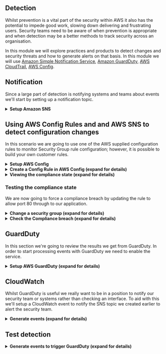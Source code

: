 ## Detection

Whilst prevention is a vital part of the security within AWS it also has the potential to impede good work, slowing down delivering and frustrating users. Security teams need to be aware of when prevention is appropriate and when detection may be a better methods to track security across an organisation.

In this module we will explore practices and products to detect changes and security threats and how to generate alerts on that basis. In this module we will use [Amazon Simple Notification Service](https://aws.amazon.com/sns/), [Amazon GuardDuty](https://aws.amazon.com/guardduty/), [AWS CloudTrail](https://aws.amazon.com/cloudtrail/), [AWS Config](https://aws.amazon.com/config/).

## Notification

Since a large part of detection is notifying systems and teams about events we'll start by setting up a notification topic.

<details>
<summary><strong>Setup Amazon SNS</strong></summary><p>

1. From the AWS Console open the SNS dashboard.

1. Click **Create Topic**
    ![sg change](https://github.com/charliejllewellyn/aws-security-workshop/blob/master/images/detection/SNS_topic.png)

1. For the **Topic Name** enter **SecurityWorkshopEvents** and click **Create Topic**

1. Click **Create subscription**

1. Change the **protocol** to **Email** and enter your email address, click **Create subscription**

1. Check your email and click the confirmation to complete the topic setup

</details>

## Using AWS Config Rules and and AWS SNS to detect configuration changes

In this scenario we are going to use one of the AWS supplied configuration rules to monitor Security Group rule configuration; however, it is possible to build your own customer rules.

<details>
<summary><strong>Setup AWS Config</strong></summary><p>

1. In the AWS Console open the Config service, ensuring that you have selected a region where the items you wish to monitor are present

1. Click **Get started**
    ![get started](https://github.com/charliejllewellyn/aws-security-workshop/blob/master/images/detection/config-get-started.png)

1. The defaults are useful here but we shall add in monitoring of Identity and Access Management resources (IAM)

1. Under **Resource types to record** check the tick box beside **Include global resources (e.g. AWS IAM resource)**
    ![config settings](https://github.com/charliejllewellyn/aws-security-workshop/blob/master/images/detection/config-settings.png)

1. We let Config create the Amazon S3 bucket for us but add in Amazon SNS notification of changes

1. Check the tick box beside **Stream configuration changes and notifications to an Amazon SNS topic.**

1. Choose **Choose a topic from your account** and select the SNS topic create above **SecurityWorkshopEvents**.

1. Let Config create a role for you. Choose a name which matches the naming policy for your organisation

    ![config role](https://github.com/charliejllewellyn/aws-security-workshop/blob/master/images/detection/config-role.png)

1. Click **Next**

1. We will not choose any default rules to apply yet, click **Next**

1. On the **Review** screen check that you are satisfied and press **Confirm**.
    ![config confirm](https://github.com/charliejllewellyn/aws-security-workshop/blob/master/images/detection/config-confirm.png)

1. After a short period of time, Config will be setup and you will be brought back to the dashboard
    ![config dashboard](https://github.com/charliejllewellyn/aws-security-workshop/blob/master/images/detection/config-dash.png)

</p></details>

<details>
<summary><strong>Create a Config Rule in AWS Config (expand for details)</strong></summary><p>

1. In the AWS Console open the Config service, ensuring that you have selected the region where the items you wish to monitor are present

1. Select **Rules** from the left hand menu

1. Press the **Add rule** button ![add rule](https://github.com/charliejllewellyn/aws-security-workshop/blob/master/images/detection/add-rule.png)

1. Type **security group** in the search field and click the **restricted-common-ports** card which appears
    ![restrict ports](https://github.com/charliejllewellyn/aws-security-workshop/blob/master/images/detection/restricted-common-ports.png)

1. Update the **Name** to identify it as part of the workshop, **security-workshop-restricted-common-ports**
    ![name rule](https://github.com/charliejllewellyn/aws-security-workshop/blob/master/images/detection/rule-name.png)

1. We shall leave the Trigger section as it is in this case. For creating custom rules where a smaller sub-section of a particular resource should be monitored, or where a periodic check is desired then these [options should be revisited](https://docs.aws.amazon.com/config/latest/developerguide/evaluate-config_develop-rules.html).
AWS have [a repository of custom rules here](https://github.com/awslabs/aws-config-rules).

1. Under **Scope of changes**, select **Tags** and enter **ProjectName** as the **Tag Key** and **Securityworkshop** as the **Tag Value**. This will restrict the rule to only run against the resources we have created in the workshop.
    ![trigger config](https://github.com/charliejllewellyn/aws-security-workshop/blob/master/images/detection/rule-trigger-config.png)

1. Under **Rule parameters** we want to change **blockedPort3** from 3389 to **80**. The Rule parameters in this case are the TCP ports which should not be permitted. If these rules are added to a security group then the resource will be in breach of compliance.
    ![ports to avoid](https://github.com/charliejllewellyn/aws-security-workshop/blob/master/images/detection/rule-port-config.png)

1. Click **Save**.

</p></details>

<details>
<summary><strong>Viewing the compliance state (expand for details)</strong></summary><p>

You will now see the Rules section, with the rule you have just created added in and showing a Compliance state of **Evaluating...**.

Evaluation will take a couple of minutes and the UI will update to reflect the new state of **Compliant**. You can click the **Refresh** icon if you do not see the page update.

To see the state of the Security Groups which are being monitored for compliance, click the rule name. In our example here that is **security-workshop-restricted-common-ports**.

![Noncompliant rule](https://github.com/charliejllewellyn/aws-security-workshop/blob/master/images/detection/Config_compliant.png)

</p></details>

### Testing the compliance state

We are now going to force a compliance breach by updating the rule to allow port 80 through to our application.

<details>
<summary><strong>Change a security group (expand for details)</strong></summary><p>

1. In the AWS Console open the EC2 service and select **Security Groups** from the left hand menu

1. Place a check next to the **Group ID** for the **securityImmersionDay-loadBalancer**, for example
    ![sg list](https://github.com/charliejllewellyn/aws-security-workshop/blob/master/images/detection/Config_sg_amend.png)

1. Click **Inbound** in the ribbon below

1. Click **Edit** then click **Add Rule**

1. Click **Add rule** and select **HTTP** from the dropdown. 

1. Click **Save**

</details>
<details>
<summary><strong>Check the Compliance breach (expand for details)</strong></summary>

1. In the AWS Console open the Config Service

1. After a short period of time the Compliance state of the **security-workshop-restricted-common-ports** rule will change to **Noncompliant**
    ![sg rule list](https://github.com/charliejllewellyn/aws-security-workshop/blob/master/images/detection/Config_non-compliant.png)

1. Click on the **security-workshop-restricted-common-ports** rule name

1. In the **Resources Evaluated** section, click on the Security Group ID in the **Config Timeline** column for the now **Noncompliant** loadbalancer security group rule

1. Notice the timeline which shows the changes made to the Security Group
    ![sg timeline](https://github.com/charliejllewellyn/aws-security-workshop/blob/master/images/detection/Config_sg_timeline.png)

1. Click on the **Change** link below the most recent change and note that it reflects the change we made earlier
    ![sg change](https://github.com/charliejllewellyn/aws-security-workshop/blob/master/images/detection/Config_sg_change.png)

</details>
 
## GuardDuty

In this section we're going to review the results we get from GuardDuty. In order to start processing events with GuardDuty we need to enable the service.

<details>
<summary><strong>Setup AWS GuardDuty (expand for details)</strong></summary>

1. In the AWS Console open the GuardDuty Service

1. Select **Get Started** and then **Enable GuardDuty**.
    ![sg change](https://github.com/charliejllewellyn/aws-security-workshop/blob/master/images/detection/GuardDuty.png)

1. We are now going to create a fake threat list for GuardDuty so we can force our hosts to generate events. To do this we need to change the permissions on the threat list we uploaded previously.

```
aws s3api put-object-acl --bucket YOUR_BUCKET_NAME --key securityThreatList.txt --acl public-read
```

1. In the GuardDuty console on the left menu select **Lists** 

1. Select **Add a threat list**, enter a name of **SecurityWorkshop**, enter the URL formated as follows

```
https://s3.amazonaws.com/YOUR_BUCKET_NAME/securityThreatList.txt
```

select **Plaintext** for the **Format**, finally check **I agree** and click **Add List**
    ![sg change](https://github.com/charliejllewellyn/aws-security-workshop/blob/master/images/detection/GuardDuty_list_add.png)

1. Place a check in the **Activate** box to enable the list
    ![sg change](https://github.com/charliejllewellyn/aws-security-workshop/blob/master/images/detection/GuardDuty_list_activate.png)

</details>

## CloudWatch

Whilst GuardDuty is useful we really want to be in a position to notify our security team or systems rather than checking an interface. To aid with this we'll setup a CloudWatch event to notify the SNS topic we created earlier to alert the security team.

<details>
<summary><strong>Generate events (expand for details)</strong></summary>

1. From the EC2 console open the CloudWatch dashboard.

1. Click on **Rules** in the left menu

1. Click **Create Rule**

1. Click **Edit** in the **Event Pattern Preview** and enter the JSON below

```
{
  "source": [
    "aws.guardduty"
  ],
  "detail-type": [
    "GuardDuty Finding"
  ],
  "detail": {
    "type": [
      "Backdoor:EC2/C&CActivity.B!DNS"
    ]
  }
}
```

Click **Save**

1. On the right hand side click **Add target**

1. Change the dropdown from **Lambda Function** to **SNS topic**

1. Enter the SNS from earlier **SecurityWorkshopEvents**

1. Click **Configure Details**, enter the name **SecurityWorkshopEventRule** and click **Create Rule**

</details>

## Test detection

<details>
<summary><strong>Generate events to trigger GuardDuty (expand for details)</strong></summary>

1. We are now going logon to one of the application instances to generate some alerts. To do this we need the public address of one of the instances. From the AWS console open the EC2 dashboard. In the left hand menu select **Instances**

1. In the search enter **ProjectName** and select the tag in the value select **securityImmersionDay**. 

1. Check one of the hosts and from the bottom window copy the **Public DNS (IPv4)**
    ![sg change](https://github.com/charliejllewellyn/aws-security-workshop/blob/master/images/detection/GuardDuty_ec2_host.png)

1. Open an SSH terminal and run

```
ssh -A -i LOCATION_OF_PRIVATE_KEYPAIR ec2-user@YOUR_EC@_PUBLIC_DNS
```

1. Once logged on run the following command

```
dig GuardDutyC2ActivityB.com any
curl -s http://com.minergate.pool/dkjdjkjdlsajdkljalsskajdksakjdksajkllalkdjsalkjdsalkjdlkasj  > /dev/null &
curl -s http://xdn-xmr.pool.minergate.com/dhdhjkhdjkhdjkhajkhdjskahhjkhjkahdsjkakjasdhkjahdjk  > /dev/null &
curl -s http://209.85.202.94 > /dev/null &
```

This will access the site we have defined as a threat.

1. Go back to the GuardDuty console and select **Findings** from the left menu. After about 5 minutes you should see notifications that the bad host was accessed.
    ![sg change](https://github.com/charliejllewellyn/aws-security-workshop/blob/master/images/detection/GuardDuty_finding.png)

</details>
